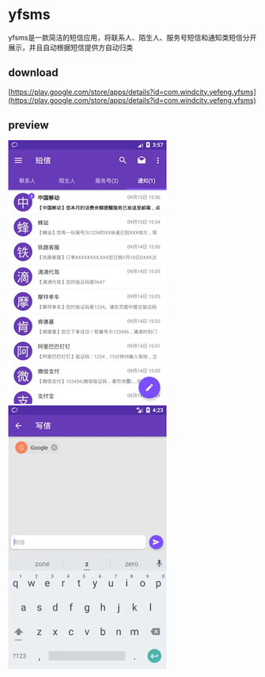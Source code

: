 # yfsms
yfsms是一款简洁的短信应用，将联系人、陌生人、服务号短信和通知类短信分开展示，并且自动根据短信提供方自动归类

## download
[https://play.google.com/store/apps/details?id=com.windcity.yefeng.yfsms](https://play.google.com/store/apps/details?id=com.windcity.yefeng.yfsms)

## preview
![alt tag](https://raw.githubusercontent.com/yefengjie/yfsms/master/apk/preview1.jpg)
![alt tag](https://raw.githubusercontent.com/yefengjie/yfsms/master/apk/preview2.jpg)
